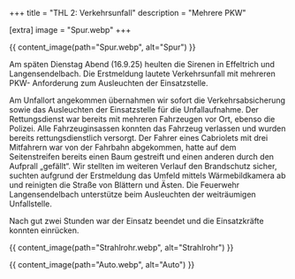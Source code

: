 +++
title = "THL 2: Verkehrsunfall"
description = "Mehrere PKW"

[extra]
image = "Spur.webp"
+++

{{ content_image(path="Spur.webp", alt="Spur") }}

Am späten Dienstag Abend (16.9.25) heulten die Sirenen in Effeltrich und Langensendelbach. Die Erstmeldung lautete Verkehrsunfall mit mehreren PKW- Anforderung zum Ausleuchten der Einsatzstelle.

Am Unfallort angekommen übernahmen wir sofort die Verkehrsabsicherung sowie das Ausleuchten der Einsatzstelle für die Unfallaufnahme. Der Rettungsdienst war bereits mit mehreren Fahrzeugen vor Ort, ebenso die Polizei. Alle Fahrzeuginsassen konnten das Fahrzeug verlassen und wurden bereits rettungsdienstlich versorgt.
Der Fahrer eines Cabriolets mit drei Mitfahrern war von der Fahrbahn abgekommen, hatte auf dem Seitenstreifen bereits einen Baum gestreift und einen anderen durch den Aufprall „gefällt“.
Wir stellten im weiteren Verlauf den Brandschutz sicher, suchten aufgrund der Erstmeldung das Umfeld mittels Wärmebildkamera ab und reinigten die Straße von Blättern und Ästen. Die Feuerwehr Langensendelbach unterstütze beim Ausleuchten der weiträumigen Unfallstelle.

Nach gut zwei Stunden war der Einsatz beendet und die Einsatzkräfte konnten einrücken.

{{ content_image(path="Strahlrohr.webp", alt="Strahlrohr") }}

{{ content_image(path="Auto.webp", alt="Auto") }}
